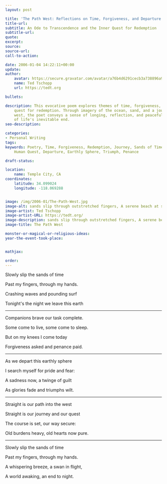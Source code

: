 ```yaml
---
layout: post

title: 'The Path West: Reflections on Time, Forgiveness, and Departure'
title-url:
subtitle: An Ode to Transcendence and the Inner Quest for Redemption
subtitle-url:
quote:
excerpt:
source:
source-url:
call-to-action:

date: 2006-01-04 14:22:11+00:00
update:
author:
    avatar: https://secure.gravatar.com/avatar/a76b4d6291cecb3a738896a971bfb903?s=512&d=mp&r=g
    name: Ted Tschopp
    url: https://tedt.org

bullets:

description: This evocative poem explores themes of time, forgiveness, and the human
    quest for redemption. Through imagery of the ocean, sand, and a journey into the
    west, the poet conveys a sense of longing, reflection, and peaceful acceptance
    of life's inevitable end.
seo-description:

categories:
- Personal Writing
tags:
keywords: Poetry, Time, Forgiveness, Redemption, Journey, Sands of Time, Reflection,
    Human Quest, Departure, Earthly Sphere, Triumph, Penance

draft-status:

location:
    name: Temple City, CA
coordinates:
    latitude: 34.099024
    longitude: -118.069288


image: /img/2006-01/The-Path-West.jpg
image-alt: sands slip through outstretched fingers, A serene beach at sunset, waves gently lap the shore, A lone figure stands in contemplation, reflections on time, forgiveness, life's journey expressed 
image-artist: Ted Tschopp
image-artist-URL: https://tedt.org/
image-description: sands slip through outstretched fingers, A serene beach at sunset, waves gently lap the shore, A lone figure stands in contemplation, reflections on time, forgiveness, life's journey expressed 
image-title: The Path West

monster-or-magical-or-religious-ideas:
year-the-event-took-place:


mathjax:

order:
---
```


Slowly slip the sands of time  

Past my fingers, through my hands.  

Crashing waves and pounding surf  

Tonight's the night we leave this earth

* * *

Companions brave our task complete.  

Some come to live, some come to sleep.  

But on my knees I come today

Forgiveness asked and penance paid.

* * *

As we depart this earthly sphere  

I search myself for pride and fear:  

A sadness now, a twinge of guilt  

As glories fade and triumphs wilt.

* * *

Straight is our path into the west  

Straight is our journey and our quest  

The course is set, our way secure:  

Old burdens heavy, old hearts now pure.

* * *

Slowly slip the sands of time  

Past my fingers, through my hands.  

A whispering breeze, a swan in flight,  

A world awaking, an end to night.
